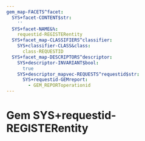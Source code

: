 ```yaml
---
gem_map-FACETS^facet:
  SYS+facet-CONTENT$str:
    ''
  SYS+facet-NAME&%:
    requestid-REGISTERentity
  SYS+facet_map-CLASSIFIERS^classifier:
    SYS+classifier-CLASS&class:
      class-REQUESTID
  SYS+facet_map-DESCRIPTORS^descriptor:
    SYS+descriptor-INVARIANT$bool:
      true
    SYS+descriptor_mapvec-REQUESTS^requestid$str:
      SYS+requestid-GEMreport:
        - GEM_REPORToperationid
---
```

# Gem SYS+requestid-REGISTERentity

